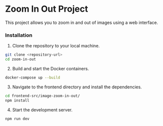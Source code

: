 # Zoom In Out Project

This project allows you to zoom in and out of images using a web interface.

### Installation

1. Clone the repository to your local machine.

```bash
git clone <repository-url>
cd zoom-in-out
```

2. Build and start the Docker containers.

```bash
docker-compose up --build
```

3. Navigate to the frontend directory and install the dependencies.

```bash
cd frontend-src/image-zoom-in-out/
npm install
```

4. Start the development server.

```bash
npm run dev
```

